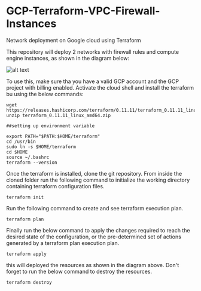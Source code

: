 # GCP-Terraform-VPC-Firewall-Instances
Network deployment on Google cloud using Terraform

This repository will deploy 2 networks with firewall rules and compute engine instances, as shown in the diagram below:

![alt text](https://github.com/krishan03/gcp-terraform-networks-firewalls-vms/blob/master/network.png)

To use this, make sure tha you have a valid GCP account and the GCP project with billing enabled. Activate the cloud shell and install the terraform bu using the below commands:
```
wget https://releases.hashicorp.com/terraform/0.11.11/terraform_0.11.11_linux_amd64.zip
unzip terraform_0.11.11_linux_amd64.zip

##setting up environment variable

export PATH="$PATH:$HOME/terraform"
cd /usr/bin
sudo ln -s $HOME/terraform
cd $HOME
source ~/.bashrc
terraform --version
```

Once the terraform is installed, clone the git repository. From inside the cloned folder run the following command to initialize the working directory containing terraform configuration files.
```
terraform init
```
Run the following command to create and see terraform execution plan.
```
terraform plan
```
Finally run the below command to apply the changes required to reach the desired state of the configuration, or the pre-determined set of actions generated by a terraform plan execution plan.
```
terraform apply
```
this will deployed the resources as shown in the diagram above. Don't forget to run the below command to destroy the resources.
```
terraform destroy
```

